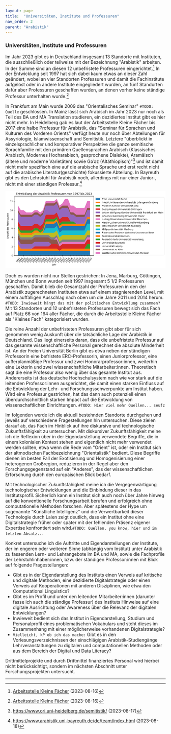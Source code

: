 ```yaml
---
layout: page
title:  "Universitäten, Institute und Professuren"
nav_order: 2
parent: "Arabistik"
---
```


### Universitäten, Institute und Professuren

Im Jahr 2023 gibt es in Deutschland insgesamt 13 Standorte mit Instituten, die ausschließlich oder teilweise mit der Bezeichnung "Arabistik" arbeiten. In der Summe sind an diesen 12 unbefristete Professuren eingerichtet.[^1] In der Entwicklung seit 1997 hat sich dabei kaum etwas an dieser Zahl geändert, wobei an vier Standorten Professuren und damit die Fachinstitute aufgelöst oder in andere Institute eingegliedert wurden, an fünf Standorten dafür aber Professuren geschaffen wurden, an denen vorher keine ständige Professur unterhalten wurde.[^2] 

In Frankfurt am Main wurde 2009 das "Orientalisches Seminar" `#TODO: Quelle` geschlossen. In Mainz lässt sich Arabisch im Jahr 2023 nur noch als Teil des BA und MA Translation studieren, ein dezidiertes Institut gibt es hier nicht mehr. In Heidelberg gab es laut der Arbeitsstelle Kleine Fächer bis 2017 eine halbe Professur für Arabistik, das "Seminar für Sprachen und Kulturen des Vorderen Orients" verfügt heute nur noch über Abteilungen für Assyriologie, Islamwissenschaft und Semitistik. Letztere "überblickt in einzelsprachlicher und komparativer Perspektive die ganze semitische Sprachfamilie mit den primären Quellensprachen Arabisch (Klassisches Arabisch, Modernes Hocharabisch, gesprochene Dialekte), Aramäisch (ältere und moderne Varietäten) sowie Gǝʿǝz (Altäthiopisch)"[^3] und ist damit nicht mehr spezifisch eine auf die arabische Sprache und erst recht nicht auf die arabische Literatur(geschichte) fokussierte Abteilung. In Bayreuth gibt es den Lehrstuhl für Arabistik noch, allerdings mit nur einer Junior-, nicht mit einer ständigen Professur.[^4]

![Entwicklung der Arabistik-Professuren](../assets/images/dev_prof_97-23.png)

Doch es wurden nicht nur Stellen gestrichen: In Jena, Marburg, Göttingen, München und Bonn wurden seit 1997 insgesamt 5 1/2 Professuren geschaffen. Damit blieb die Gesamtzahl der Professuren in den der Arabistik zugerechneten Instituten etwa auf einem stagnierenden Level, mit einem auffälligen Ausschlag nach oben um die Jahre 2011 und 2014 herum. `#TODO: Inwieweit hängt das mit der politischen Entwicklung zusammen?` Mit 13 Standorten und 12 unbefristeten Professuren bewegt sich das Fach auf Platz 66 von 164 aller Fächer, die durch die Arbeitsstelle Kleine Fächer als "Kleines Fach" kategorisiert wurden.

Die reine Anzahl der unbefristeten Professuren gibt aber für sich genommen wenig Auskunft über die tatsächliche Lage der Arabistik in Deutschland. Das liegt einerseits daran, dass die unbefristete Professur auf das gesamte wissenschaftliche Personal gerechnet die absolute Minderheit ist. An der Freien Universität Berlin gibt es etwa neben der ständigen Professorin eine befristete ERC-Professorin, einen Juniorprofessor, eine außerplanmäßige Professur und zwei Honorarprofessor:innen, weiterhin eine Lektorin und zwei wissenschaftliche Mitarbeiter:innen. Theoretisch sagt die eine Professur also wenig über das gesamte Institut aus. Andererseits ist das deutsche Hochschulsystem nach wie vor stark auf die leitenden Professor:innen ausgerichtet, die damit einen starken Einfluss auf die Entwicklung der Lehr- und Forschungsschwerpunkte am Institut haben. Wird eine Professur gestrichen, hat das dann auch potenziell einen überdurchschnittlich starken Impact auf die Entwicklung von wissenschaftlichen Einrichtungen. `#TODO: Hier viel mehr Quellen... seufz`

Im folgenden werde ich die aktuell bestehnden Standorte durchgehen und jeweils auf verschiedene Fragestellungen hin untersuchen. Diese zielen darauf ab, das Fach im Hinblick auf ihre diskursive und technologische Zukunftsfähigkeit zu untersuchen. Mit diskursiver Zukunftsfähigkeit meine ich die Reflexion über in der Eigendarstellung verwendete Begriffe, die in einem kolonialen Kontext stehen und eigentlich nicht mehr verwendet werden sollten, etwa wenn die Rede vom "Orient" ist, oder ein Institut sich der altmodischen Fachbezeichnung "Orientalistik" bedient. Diese Begriffe dienen im besten Fall der Exotisierung und Homogenisierung einer heterogenen Großregion, reduzieren in der Regel aber den Forschungsgegenstand auf ein "Anderes", das der wissenschaftlichen Erforschung durch den europäischen Blick bedarf.

Mit technologischer Zukunftsfähigkeit meine ich die Vergegenwärtigung technologischer Entwicklungen und die Einbindung dieser in das Institutsprofil. Sicherlich kann ein Institut sich auch noch über Jahre hinweg auf die konventionelle Forschungsarbeit berufen und erfolgreich ohne computationelle Methoden forschen. Aber spätestens der Hype um sogenannte "Künstliche Intelligenz" und die Verwertbarkeit dieser Technologie durch Laien zeigt deutlich, dass ein Institut ohne eine Digitalstrategie früher oder später mit der fehlenden Präsenz eigener Expertise konfrontiert sein wird.`#TODO: Quellen, you know, hier und im letzten Absatz...`

Konkret untersuche ich die Auftritte und Eigendarstellungen der Institute, der im engeren oder weiteren Sinne (abhängig vom Institut) unter Arabistik zu fassenden Lern- und Lehrangebote im BA und MA, sowie die Fachprofile der Lehrstuhlinhaber:innen, bzw. der ständigen Professor:innen mit Blick auf folgende Fragestellungen:

- Gibt es in der Eigendarstellung des Instituts einen Verweis auf kritische und digitale Methoden, eine dezidierte Digitalstrategie oder einen Verweis auf Kooperationen mit anderen Disziplinen, wie etwa den Computational Linguistics?
- Gibt es im Profil und unter den leitenden Mitarbeiter:innen (darunter fasse ich auch die ständige Professur) des Instituts Hinweise auf eine digitale Ausrichtung oder Awareness über die Relevanz der digitalen Entwicklungen?
- Inwieweit bedient sich das Institut in Eigendarstellung, Studium und Personalprofil eines problematischen Vokabulars und steht dieses im Zusammenhang mit einer möglicherweise vorhandenen Digitalstrategie?
- `Vielleicht, kP ob ich das mache:` Gibt es in den Vorlesungsverzeichnissen der einschlägigen Arabistik-Studiengänge Lehrveranstaltungen zu digitalen und computationellen Methoden oder aus dem Bereich der Digital und Data Literacy?

Drittmittelprojekte und durch Drittmittel finanziertes Personal wird hierbei nicht berücksichtigt, sondern im nächsten Abschnitt unter Forschungsprojekten untersucht. 



---
[^1]: [Arbeitsstelle Kleine Fächer](https://www.kleinefaecher.de/kartierung/kleine-faecher-von-a-z?tx_dmdb_monitoring%5Baction%5D=showByLocations&tx_dmdb_monitoring%5Bcontroller%5D=DisciplineTaxonomy&tx_dmdb_monitoring%5BdisciplineTaxonomy%5D=11&cHash=33379167a96f5dadb20baa1aee6d403a#overview) (2023-08-16)
[^2]: [Arbeitsstelle Kleine Fächer](https://www.kleinefaecher.de/kartierung/kleine-faecher-von-a-z?tx_dmdb_monitoring%5Baction%5D=showByLocations&tx_dmdb_monitoring%5Bcontroller%5D=DisciplineTaxonomy&tx_dmdb_monitoring%5BdisciplineTaxonomy%5D=11&cHash=33379167a96f5dadb20baa1aee6d403a#people) (2023-08-16)
[^3]: https://www.ori.uni-heidelberg.de/semitistik/ (2023-08-17)
[^4]: https://www.arabistik.uni-bayreuth.de/de/team/index.html (2023-08-18)
